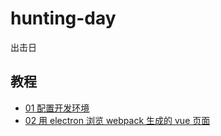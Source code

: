 # hunting-day

出击日



## 教程

-  [01 配置开发环境](https://github.com/wyrover/hunting-day/blob/master/tutorial/01.md)
-  [02 用 electron 浏览 webpack 生成的 vue 页面](https://github.com/wyrover/hunting-day/blob/master/tutorial/02.md)